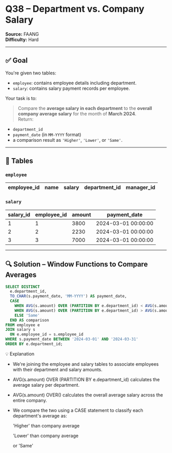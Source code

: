 # Q38 – Department vs. Company Salary  
**Source:** FAANG  
**Difficulty:** Hard  

---

## ✅ Goal  
You're given two tables:

- `employee`: contains employee details including department.
- `salary`: contains salary payment records per employee.

Your task is to:  
> Compare the **average salary in each department** to the **overall company average salary** for the month of **March 2024**.  
Return:
- `department_id`
- `payment_date` (in `MM-YYYY` format)
- a comparison result as `'Higher'`, `'Lower'`, or `'Same'`.

---

## 🧾 Tables  

### `employee`  
| employee_id | name             | salary | department_id | manager_id |
|-------------|------------------|--------|----------------|------------|

### `salary`  
| salary_id | employee_id | amount | payment_date         |
|-----------|-------------|--------|-----------------------|
| 1         | 1           | 3800   | 2024-03-01 00:00:00   |
| 2         | 2           | 2230   | 2024-03-01 00:00:00   |
| 3         | 3           | 7000   | 2024-03-01 00:00:00   |

---

## 🔍 Solution – Window Functions to Compare Averages

```sql
SELECT DISTINCT 
  e.department_id,
  TO_CHAR(s.payment_date, 'MM-YYYY') AS payment_date,
  CASE 
    WHEN AVG(s.amount) OVER (PARTITION BY e.department_id) < AVG(s.amount) OVER() THEN 'Lower' 
    WHEN AVG(s.amount) OVER (PARTITION BY e.department_id) > AVG(s.amount) OVER() THEN 'Higher' 
    ELSE 'Same'
  END AS comparison
FROM employee e 
JOIN salary s 
  ON e.employee_id = s.employee_id
WHERE s.payment_date BETWEEN '2024-03-01' AND '2024-03-31'
ORDER BY e.department_id;
```
💡 Explanation

- We're joining the employee and salary tables to associate employees with their department and salary amounts.

- AVG(s.amount) OVER (PARTITION BY e.department_id) calculates the average salary per department.

- AVG(s.amount) OVER() calculates the overall average salary across the entire company.

- We compare the two using a CASE statement to classify each department's average as:

  'Higher' than company average

  'Lower' than company average

   or 'Same'


